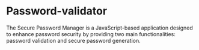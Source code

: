 # Password-validator
The Secure Password Manager is a JavaScript-based application designed to enhance password security by providing two main functionalities: password validation and secure password generation. 
